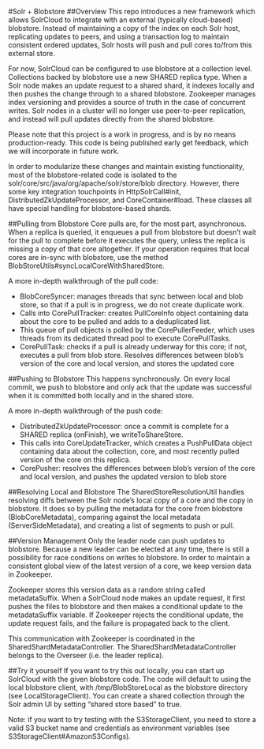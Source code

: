 #Solr + Blobstore
##Overview
This repo introduces a new framework which allows SolrCloud to integrate with an external (typically cloud-based) blobstore. Instead of maintaining a copy of the index on each Solr host, replicating updates to peers, and using a transaction log to maintain consistent ordered updates, Solr hosts will push and pull cores to/from this external store.

For now, SolrCloud can be configured to use blobstore at a collection level. Collections backed by blobstore use a new SHARED replica type. When a Solr node makes an update request to a shared shard, it indexes locally and then pushes the change through to a shared blobstore. Zookeeper manages index versioning and provides a source of truth in the case of concurrent writes. Solr nodes in a cluster will no longer use peer-to-peer replication, and instead will pull updates directly from the shared blobstore.

Please note that this project is a work in progress, and is by no means production-ready. This code is being published early get feedback, which we will incorporate in future work.

In order to modularize these changes and maintain existing functionality, most of the blobstore-related code is isolated to the solr/core/src/java/org/apache/solr/store/blob directory. However, there some key integration touchpoints in HttpSolrCall#init, DistributedZkUpdateProcessor, and CoreContainer#load. These classes all have special handling for blobstore-based shards.

##Pulling from Blobstore
Core pulls are, for the most part, asynchronous. When a replica is queried, it enqueues a pull from blobstore but doesn’t wait for the pull to complete before it executes the query, unless the replica is missing a copy of that core altogether. If your operation requires that local cores are in-sync with blobstore, use the method BlobStoreUtils#syncLocalCoreWithSharedStore.

A more in-depth walkthrough of the pull code:
- BlobCoreSyncer: manages threads that sync between local and blob store, so that if a pull is in progress, we do not create duplicate work.
- Calls into CorePullTracker: creates PullCoreInfo object containing data about the core to be pulled and adds to a deduplicated list.
- This queue of pull objects is polled by the CorePullerFeeder, which uses threads from its dedicated thread pool to execute CorePullTasks.
- CorePullTask: checks if a pull is already underway for this core; if not, executes a pull from blob store. Resolves differences between blob’s version of the core and local version, and stores the updated core

##Pushing to Blobstore
This happens synchronously. On every local commit, we push to blobstore and only ack that the update was successful when it is committed both locally and in the shared store.

A more in-depth walkthrough of the push code:
- DistributedZkUpdateProcessor: once a commit is complete for a SHARED replica (onFinish), we writeToShareStore.
- This calls into CoreUpdateTracker, which creates a PushPullData object containing data about the collection, core, and most recently pulled version of the core on this replica.
- CorePusher: resolves the differences between blob’s version of the core and local version, and pushes the updated version to blob store

##Resolving Local and Blobstore
The SharedStoreResolutionUtil handles resolving diffs between the Solr node’s local copy of a core and the copy in blobstore. It does so by pulling the metadata for the core from blobstore (BlobCoreMetadata), comparing against the local metadata (ServerSideMetadata), and creating a list of segments to push or pull.

##Version Management
Only the leader node can push updates to blobstore. Because a new leader can be elected at any time, there is still a possibility for race conditions on writes to blobstore. In order to maintain a consistent global view of the latest version of a core, we keep version data in Zookeeper.

Zookeeper stores this version data as a random string called metadataSuffix. When a SolrCloud node makes an update request, it first pushes the files to blobstore and then makes a conditional update to the metadataSuffix variable. If Zookeeper rejects the conditional update, the update request fails, and the failure is propagated back to the client.

This communication with Zookeeper is coordinated in the SharedShardMetadataController. The SharedShardMetadataController belongs to the Overseer (i.e. the leader replica).

##Try it yourself
If you want to try this out locally, you can start up SolrCloud with the given blobstore code. The code will default to using the local blobstore client, with /tmp/BlobStoreLocal as the blobstore directory (see LocalStorageClient). You can create a shared collection through the Solr admin UI by setting “shared store based” to true.

Note: if you want to try testing with the S3StorageClient, you need to store a valid S3 bucket name and credentials as environment variables (see S3StorageClient#AmazonS3Configs).


